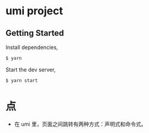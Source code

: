 # umi project

## Getting Started

Install dependencies,

```bash
$ yarn
```

Start the dev server,

```bash
$ yarn start
```



# 点
- 在 umi 里，页面之间跳转有两种方式：声明式和命令式。